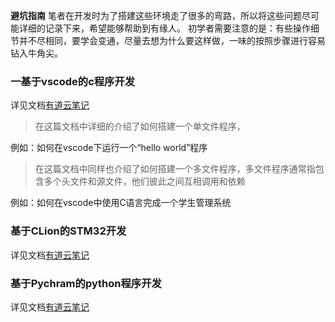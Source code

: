 **避坑指南**
笔者在开发时为了搭建这些环境走了很多的弯路，所以将这些问题尽可能详细的记录下来，希望能够帮助到有缘人。
初学者需要注意的是：有些操作细节并不尽相同，要学会变通，尽量去想为什么要这样做，一味的按照步骤进行容易钻入牛角尖。

### 一基于vscode的c程序开发
详见文档[有道云笔记](https://note.youdao.com/s/CisHoFe)
> 在这篇文档中详细的介绍了如何搭建一个单文件程序，

例如：如何在vscode下运行一个“hello world”程序

> 在这篇文档中同样也介绍了如何搭建一个多文件程序，多文件程序通常指包含多个头文件和源文件，他们彼此之间互相调用和依赖

例如：如何在vscode中使用C语言完成一个学生管理系统



### 基于CLion的STM32开发
详见文档[有道云笔记](https://note.youdao.com/s/OiOrOPUA)



### 基于Pychram的python程序开发
详见文档[有道云笔记](https://note.youdao.com/s/QRXR7oEg)



